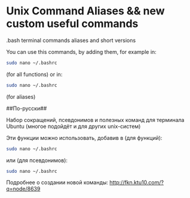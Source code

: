 # Unix Command Aliases && new custom useful commands #
.bash terminal commands aliases and short versions


You can use this commands, by adding them, for example in:
```bash
sudo nano ~/.bashrc
```
(for all functions) or in:
```bash
sudo nano ~/.bashrc
```
(for aliases)

##По-русски## 

Набор сокращений, псевдонимов и полезных команд для терминала Ubuntu (многое подойдёт и для других unix-систем)

Эти функции можно использовать, добавив в (для функций):
```bash
sudo nano ~/.bashrc
```
или (для псевдонимов):
```bash
sudo nano ~/.bashrc
```

Подробнее о создании новой команды: http://fkn.ktu10.com/?q=node/8639